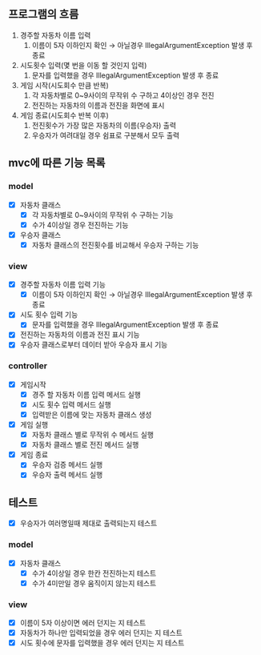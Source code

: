 ## 프로그램의 흐름

1. 경주할 자동차 이름 입력
   1. 이름이 5자 이하인지 확인 → 아닐경우 IllegalArgumentException 발생 후 종료
2. 시도횟수 입력(몇 번을 이동 할 것인지 입력)
   1. 문자를 입력했을 경우 IllegalArgumentException 발생 후 종료
3. 게임 시작(시도회수 만큼 반복)
   1. 각 자동차별로 0~9사이의 무작위 수 구하고 4이상인 경우 전진
   2. 전진하는 자동차의 이름과 전진을 화면에 표시
4. 게임 종료(시도회수 반복 이후)
   1. 전진횟수가 가장 많은 자동차의 이름(우승자) 출력
   2. 우승자가 여려대일 경우 쉼표로 구분해서 모두 출력
## mvc에 따른 기능 목록

### model

- [x]  자동차 클래스
   - [x]  각 자동차별로 0~9사이의 무작위 수 구하는 기능
   - [x]  수가 4이상일 경우 전진하는 기능
- [x]  우승자 클래스
   - [x]  자동차 클래스의 전진횟수를 비교해서 우승자 구하는 기능

### view

- [x]  경주할 자동차 이름 입력 기능
   - [x]  이름이 5자 이하인지 확인 → 아닐경우 IllegalArgumentException 발생 후 종료
- [x]  시도 횟수 입력 기능
   - [x]  문자를 입력했을 경우 IllegalArgumentException 발생 후 종료
- [x]  전진하는 자동차의 이름과 전진 표시 기능
- [x]  우승자 클래스로부터 데이터 받아 우승자 표시 기능

### controller

- [x]  게임시작
   - [x]  경주 할 자동차 이름 입력 메서드 실행
   - [x]  시도 횟수 입력 메서드 실행
   - [x]  입력받은 이름에 맞는 자동차 클래스 생성
- [x]  게임 실행
   - [x]  자동차 클래스 별로 무작위 수 메서드 실행
   - [x]  자동차 클래스 별로 전진 메서드 실행
- [x]  게임 종료
   - [x]  우승자 검증 메서드 실행
   - [x]  우승자 출력 메서드 실행

## 테스트

- [x] 우승자가 여러명일때 제대로 출력되는지 테스트 
### model

- [x]  자동차 클래스
   - [x]  수가 4이상일 경우 한칸 전진하는지 테스트
   - [x]  수가 4미만일 경우 움직이지 않는지 테스트

### view

- [x]  이름이 5자 이상이면 에러 던지는 지 테스트
- [x]  자동차가 하나만 입력되었을 경우 에러 던지는 지 테스트
- [x]  시도 횟수에 문자를 입력했을 경우 에러 던지는 지 테스트
